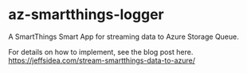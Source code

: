 # az-smartthings-logger

A SmartThings Smart App for streaming data to Azure Storage Queue.

For details on how to implement, see the blog post here.
https://jeffsidea.com/stream-smartthings-data-to-azure/
